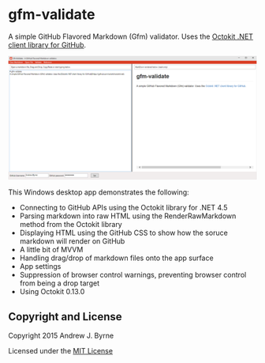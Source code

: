 # gfm-validate
A simple GitHub Flavored Markdown (Gfm) validator. Uses the [Octokit .NET client library for GitHub](https://github.com/octokit/octokit.net). 

![screenshot](https://github.com/AndrewJByrne/gfm-validate/blob/master/assets/app-screenshot.png)

This Windows desktop app demonstrates the following:
* Connecting to GitHub APIs using the Octokit library for .NET 4.5
* Parsing markdown into raw HTML using the RenderRawMarkdown method from the Octokit library
* Displaying HTML using the GitHub CSS to show how the soruce markdown will render on GitHub
* A little bit of MVVM
* Handling drag/drop of markdown files onto the app surface
* App settings
* Suppression of browser control warnings, preventing browser control from being a drop target
* Using Octokit 0.13.0

## Copyright and License

Copyright 2015 Andrew J. Byrne

Licensed under the [MIT License](https://github.com/AndrewJByrne/gfm-validate/blob/master/LICENSE)
